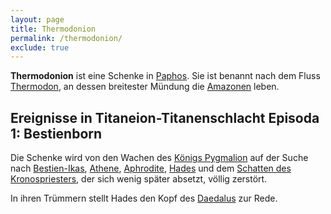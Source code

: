 ```yaml
---
layout: page
title: Thermodonion
permalink: /thermodonion/
exclude: true
---
```

**Thermodonion** ist eine Schenke in [Paphos](/paphos/). Sie ist benannt nach dem Fluss [Thermodon](/thermodon/), an dessen breitester Mündung die [Amazonen](/amazonen/) leben.


## Ereignisse in Titaneion-Titanenschlacht Episoda 1: Bestienborn

Die Schenke wird von den Wachen des [Königs Pygmalion](/pygmalion/) auf der Suche nach [Bestien-Ikas](/bestien-ikas/), [Athene](/athene/), [Aphrodite](/aphrodite/), [Hades](/hades/) und dem [Schatten des Kronospriesters](/schatten-des-kronospriesters/), der sich wenig später absetzt, völlig zerstört.

In ihren Trümmern stellt Hades den Kopf des [Daedalus](/daedalus/) zur Rede.
